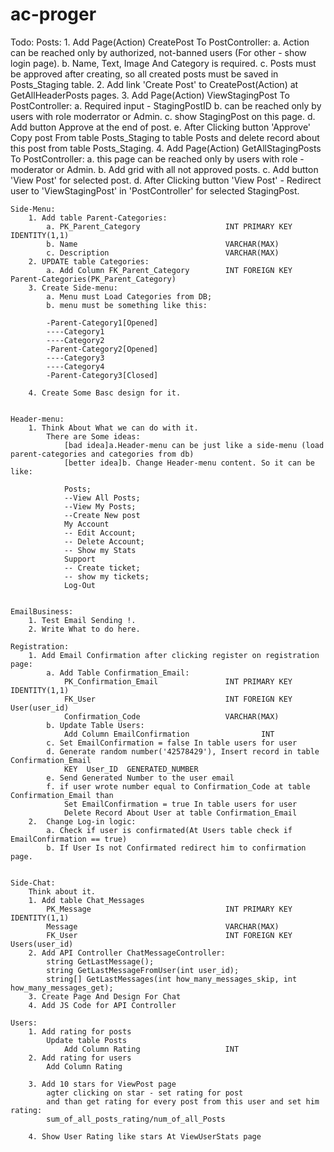 # ac-proger

Todo:
	Posts:
		1. Add Page(Action) CreatePost To PostController:
			a. Action can be reached only by authorized, not-banned users (For other - show login page).
			b. Name, Text, Image And Category is required.
			c. Posts must be approved after creating, so all created posts must be saved in Posts_Staging table.
		2. Add link 'Create Post' to CreatePost(Action) at GetAllHeaderPosts pages.
		3. Add Page(Action) ViewStagingPost To PostController:
			a. Required input - StagingPostID 
			b. can be reached only by users with role moderrator or Admin.
			c. show StagingPost on this page.
			d. Add button Approve at the end of post.
			e. After Clicking button 'Approve' Copy post From table Posts_Staging to table Posts and delete record about this post from table Posts_Staging.
		4. Add Page(Action) GetAllStagingPosts To PostController:
			a. this page can be reached only by users with role - moderator or Admin.
			b. Add grid with all not approved posts.
			c. Add button 'View Post' for selected post.
			d. After Clicking button 'View Post' - Redirect user to 'ViewStagingPost' in 'PostController' for selected StagingPost.
			
			
	Side-Menu:
		1. Add table Parent-Categories:
			a. PK_Parent_Category 					INT PRIMARY KEY IDENTITY(1,1)
			b. Name									VARCHAR(MAX)
			c. Description 							VARCHAR(MAX)
		2. UPDATE table Categories:
			a. Add Column FK_Parent_Category		INT FOREIGN KEY Parent-Categories(PK_Parent_Category)
		3. Create Side-menu:
			a. Menu must Load Categories from DB;
			b. menu must be something like this:
			
			-Parent-Category1[Opened]
			----Category1
			----Category2
			-Parent-Category2[Opened]
			----Category3
			----Category4
			-Parent-Category3[Closed]
			
		4. Create Some Basc design for it.

		
	Header-menu:
		1. Think About What we can do with it.
			There are Some ideas:
				[bad idea]a.Header-menu can be just like a side-menu (load parent-categories and categories from db)
				[better idea]b. Change Header-menu content. So it can be like:
				
				Posts;
				--View All Posts;
				--View My Posts;
				--Create New post
				My Account
				-- Edit Account;
				-- Delete Account;
				-- Show my Stats
				Support
				-- Create ticket;
				-- show my tickets;
				Log-Out
				
				
	EmailBusiness:
		1. Test Email Sending !.
		2. Write What to do here.
				
	Registration:
		1. Add Email Confirmation after clicking register on registration page:
			a. Add Table Confirmation_Email:
				PK_Confirmation_Email  				INT PRIMARY KEY IDENTITY(1,1)
				FK_User 							INT FOREIGN KEY User(user_id)
				Confirmation_Code					VARCHAR(MAX)
			b. Update Table Users:
				Add Column EmailConfirmation				INT 
			c. Set EmailConfirmation = false In table users for user
			d. Generate random number('42578429'), Insert record in table Confirmation_Email
				KEY  User_ID  GENERATED_NUMBER
			e. Send Generated Number to the user email
			f. if user wrote number equal to Confirmation_Code at table Confirmation_Email than
				Set EmailConfirmation = true In table users for user
				Delete Record About User at table Confirmation_Email
		2.	Change Log-in logic:
			a. Check if user is confirmated(At Users table check if EmailConfirmation == true)
			b. If User Is not Confirmated redirect him to confirmation page.
			
			
	Side-Chat:
		Think about it.
		1. Add table Chat_Messages
			PK_Message 								INT PRIMARY KEY IDENTITY(1,1)
			Message									VARCHAR(MAX)
			FK_User									INT FOREIGN KEY Users(user_id)
		2. Add API Controller ChatMessageController:
			string GetLastMessage();
			string GetLastMessageFromUser(int user_id);
			string[] GetLastMessages(int how_many_messages_skip, int how_many_messages_get);
		3. Create Page And Design For Chat
		4. Add JS Code for API Controller
		
	Users:
		1. Add rating for posts
			Update table Posts
				Add Column Rating					INT 
		2. Add rating for users
			Add Column Rating
			
		3. Add 10 stars for ViewPost page
			agter clicking on star - set rating for post
			and than get rating for every post from this user and set him rating:
			sum_of_all_posts_rating/num_of_all_Posts
			
		4. Show User Rating like stars At ViewUserStats page 
